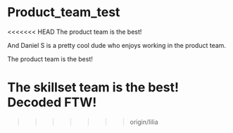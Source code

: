 # Product_team_test

<<<<<<< HEAD
The product team is the best!

And Daniel S is a pretty cool dude who enjoys working in the product team.

The product team is the best!

The skillset team is the best!
Decoded FTW!
=======


>>>>>>> origin/lilia
